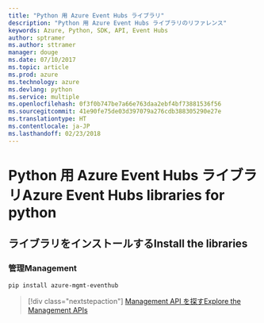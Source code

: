 ```yaml
---
title: "Python 用 Azure Event Hubs ライブラリ"
description: "Python 用 Azure Event Hubs ライブラリのリファレンス"
keywords: Azure, Python, SDK, API, Event Hubs
author: sptramer
ms.author: sttramer
manager: douge
ms.date: 07/10/2017
ms.topic: article
ms.prod: azure
ms.technology: azure
ms.devlang: python
ms.service: multiple
ms.openlocfilehash: 0f3f0b747be7a66e763daa2ebf4bf73881536f56
ms.sourcegitcommit: 41e90fe75de03d397079a276cdb388305290e27e
ms.translationtype: HT
ms.contentlocale: ja-JP
ms.lasthandoff: 02/23/2018
---
```

# <a name="azure-event-hubs-libraries-for-python"></a><span data-ttu-id="13b71-104">Python 用 Azure Event Hubs ライブラリ</span><span class="sxs-lookup"><span data-stu-id="13b71-104">Azure Event Hubs libraries for python</span></span>

## <a name="install-the-libraries"></a><span data-ttu-id="13b71-105">ライブラリをインストールする</span><span class="sxs-lookup"><span data-stu-id="13b71-105">Install the libraries</span></span>


### <a name="management"></a><span data-ttu-id="13b71-106">管理</span><span class="sxs-lookup"><span data-stu-id="13b71-106">Management</span></span>

```bash
pip install azure-mgmt-eventhub
```
> [!div class="nextstepaction"]
> [<span data-ttu-id="13b71-107">Management API を探す</span><span class="sxs-lookup"><span data-stu-id="13b71-107">Explore the Management APIs</span></span>](/python/api/overview/azure/eventhub/management)